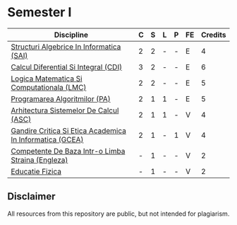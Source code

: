 # Semester I
| Discipline                                                     | C | S | L | P | FE | Credits |
|----------------------------------------------------------------|---|---|---|---|----|---------|
| [Structuri Algebrice In Informatica (SAI)](https://github.com/FMI-Materials/FMI-Materials/tree/main/Year%20I/Semester%20I/Structuri%20Algebrice%20In%20Informatica)                 | 2 | 2 | - | - | E  | 4       |
| [Calcul Diferential Si Integral (CDI)](https://github.com/FMI-Materials/FMI-Materials/tree/main/Year%20I/Semester%20I/Calcul%20Diferential%20Si%20Integral)                     | 3 | 2 | - | - | E  | 6       |
| [Logica Matematica Si Computationala (LMC)](https://github.com/FMI-Materials/FMI-Materials/tree/main/Year%20I/Semester%20I/Logica%20Matematica%20Si%20Computationala)                | 2 | 2 | - | - | E  | 5       |
| [Programarea Algoritmilor (PA)](https://github.com/FMI-Materials/FMI-Materials/tree/main/Year%20I/Semester%20I/Programarea%20Algorimilor)                            | 2 | 1 | 1 | - | E  | 5       |
| [Arhitectura Sistemelor De Calcul (ASC)](https://github.com/FMI-Materials/FMI-Materials/tree/main/Year%20I/Semester%20I/Arhitectura%20Sistemelor%20De%20Calcul)                   | 2 | 1 | 1 | - | V  | 4       |
| [Gandire Critica Si Etica Academica In Informatica (GCEA)](https://github.com/FMI-Materials/FMI-Materials/tree/main/Year%20I/Semester%20I/Gandire%20Critica%20Si%20Etica%20Academica) | 2 | 1 | - | 1 | V  | 4       |
| [Competente De Baza Intr-o Limba Straina (Engleza)](https://github.com/FMI-Materials/FMI-Materials/tree/main/Year%20I/Semester%20I/Engleza)        | - | 1 | - | - | V  | 2       |
| [Educatie Fizica](https://www.facebook.com/DEFS.UB)                                          | - | 1 | - | - | V  | 2       |

## Disclaimer
All resources from this repository are public, but not intended for plagiarism.
